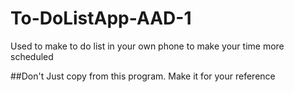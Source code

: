 # To-DoListApp-AAD-1

Used to make to do list in your own phone to make your time more scheduled

##Don't Just copy from this program. Make it for your reference
